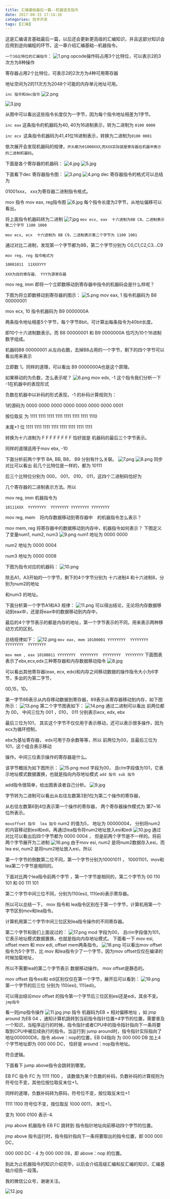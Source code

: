 ```yaml
---
title: 汇编基础最后一篇--机器语言指令
date: 2017-08-15 17:14:16
categories: 技术开发
tags: [汇编]
---
```

这是汇编语言基础最后一篇，以后还会更新更高级的汇编知识，并且这部分知识会应用到逆向编程的环节，这一章介绍汇编基础--机器指令。

`一个16比特位的汇编指令`：
![1.png](1.png)
opcode操作码占用3个比特位，可以表示2的3次方为8种操作

寄存器占用2个比特位，可表示2的2次方为4种可用寄存器

地址空间为2的11次方为2048个可能的内存单元地址可用。
<!--more-->
`inc 指令和dec指令`
![2.png](2.png)

![3.jpg](3.jpg)

从图中可以看出这些指令长度仅为一字节，因为每个指令地址相差为1字节。

`inc eax` 这条指令的机器码为40,  40为16进制表示，转为二进制为 `0100 0000`

`inc ecx `这条指令机器码为41,41位16进制表示，转换为二进制为`0100 0001`

依次展开会发现机器码的规律，`开头都为01000XXX`,`而XXX实际就是寄存器在机器中表示的二进制机器码`。

下面是各个寄存器的机器码：
![4.jpg](4.jpg)
![5.jpg](5.jpg)

下面看下dec 寄存器指令图：
![3.png](3.png)
![4.png](4.png)
dec 寄存器指令的格式可以总结为

01001xxx， xxx为寄存器二进制指令格式。

mov 指令
mov eax, reg指令图
![6.jpg](6.jpg)
每个指令长度为2字节，从地址偏移可以看出。

将上面指令机器码转为二进制
![7.jpg](7.jpg)
`mov ecx, eax  十六进制为8B C8，二进制表示第二个字节 1100 1000`

`mov ecx, ecx  十六进制为 8B C9，二进制表示第二个字节为 1100 1001`

通过对比二进制，发现第一个字节都为8B，第二个字节分别为 C0,C1,C2,C3...C9

`mov reg, reg 指令格式为`

`10001011  11XXXYYY`

`XXX为目的寄存器， YYY为源寄存器`

 mov reg, imm 即将一个立即数移动到寄存器中指令的机器码会是什么样呢？

下图为将立即数移动到寄存器的图示：
![5.png](5.png)
mov eax, 1 指令机器码为 B8 00000001

mov ecx, 10 指令机器码为 B9 0000000A 

两条指令地址相差5个字节，每个字节8bit，可计算出每条指令为40bit长度。

即10个十六进制数表示。而 B8 00000001 和 B9 0000000A 恰巧为10个16进制数字组成。

机器码B8 00000001 从左向右数，去掉B8占用的一个字节，剩下的四个字节可以看出用来表示

立即数 1。同样的道理，可以看出 B9 0000000A也是这个原理。

如果移动的为负数，怎么表示呢？
![6.png](6.png)
mov edx, -1 这个指令我们分析一下 -1在机器中的表现形式

负数在机器中以补码的形式表现，-1 的补码计算规则为：

1的源码为 0000 0000 0000 0000 0000  0000 0000 0001

按位取反 为 1111 1111 1111 1111 1111 1111 1111 1110

末尾+1 位 1111 1111 1111 1111 1111 1111 1111 1111

转换为十六进制为 F F F F F F F F 恰好就是 机器码的最后三个字节表示。

同样的道理适用于mov ebx, -10

下面分析前两个字节 BA, BB, B8， B9 分别有什么关联。
![7.png](7.png)
![8.png](8.png)
同步对比可以看出 前几个比特位是一样的，都为 10111 

后三个比特位分别为 000，  001， 010， 011，这四个二进制码恰好为

几个寄存器的二进制表示方法。所以

mov reg, imm 机器指令为

`10111XXX  YYYYYYYY  YYYYYYYY YYYYYYYY YYYYYYYY`

 

mov reg, mem　将内存数据移动到寄存器中　的机器指令怎么表示？

mov mem, reg   将寄存器中的数据移动到内存中，机器指令如何表示？
下图定义了变量num1, num2, num3
![9.png](9.png)
num1 地址为 0000 0000

num2 地址为 0000 0004

num3 地址为 0000 0008

下图为指令对应的机器码：
![10.png](10.png)

除去A1，A3开始的一个字节，剩下的4个字节分别为 十六进制4 和十六进制8，分别为num2的地址

和num3 的地址。

下面分析第一个字节A1和A3 规律：
![11.png](11.png)
可以得出结论，无论将内存数据移动到eax中，还是将eax中的数据移动到内存中，

最后的4个字节表示的都是内存的地址，第一个字节表示的不同，用来表示两种移动方式的区别。

总结规律如下：
![12.png](12.png)
`mov eax, mem 10100001 YYYYYYYY  YYYYYYYY  YYYYYYYY  YYYYYYYY`

`mov mem , eax 10100011 YYYYYYYY  YYYYYYYY  YYYYYYYY  YYYYYYYY`
下面图表表示了ebx,ecx,edx三种寄存器和内存数据移动指令
![8.jpg](8.jpg)

可以看出其他寄存器(eax, ecx, edx)和内存之间移动数据的操作指令大小为6字节，多出的为第二字节，

0D,15，1D。

第一字节8B表示从内存移动数据到寄存器，89表示从寄存器移动到内存，如下图所示：
![13.png](13.png)
第二个字节图表如下：
![14.png](14.png)
通过二进制可以看出 前两位都为 00， 中间三位为 001 ，010， 011 分别表示ecx, edx, ebx

最后三位为101， 其实这个字节不仅仅用于表示移动，还可以表示很多操作，因为ecx为循环控制，

ebx为基址寄存器， edx可用于存余数等等，所以 前两位为00，且最后三位为101，这个组合表示移动

操作。中间三位表示操作的寄存器是什么。

该字节概括为如下图所示：
![15.png](15.png)
mod 字段为00， 且r/m字段值为101，它表示地址模式数据置换，也就是指向内存地址模式
`add 指令 sub 指令`

add指令很简单，给出图表读者自己分析。
![9.jpg](9.jpg)

字节转为二进制可以看出从右往左数第3到1位为第二个操作的寄存器，

从右往左数第6到4位表示第一个操作的寄存器， 两个寄存器操作模式为 第7~16位所表示。

`movoffset 指令  lea 指令`
num2 的值为5， 地址为 00000004， 分别将num2 的内容移动到esi和edi，再通过lea指令将num2地址放入esi和edi
![10.jpg](10.jpg)
通过对比可以看出后四个字节都为 0000 0004 ， 但是前两个字节是不一样的。将前两个字节展开为二进制
![16.png](16.png)
由于mov esi, num2 是将num2数据存入esi，而 lea esi, num2 是将num2地址放入esi，所以

第一个字节的倒数第二位不同，第一个字节分别为10001011  ， 10001101，mov和lea第二个字节是相同的。

下面对比两个lea指令前两个字节  ，第一个字节是相同的，第二个字节为 00 110 101  和 00 111 101

第二个字节中间三位不同，分别为110(esi), 111(edi)表示寄存器。

所以可以总结一下， mov 指令和 lea指令区别在于第一个字节，计算机用第一个字节区别mov和lea指令。

计算机用第二个字节中间三位区别lea指令操作的不同寄存器。

第二个字节和我们上面说过的：
![17.png](17.png)
mod 字段为00， 且r/m字段值为101，它表示地址模式数据置换，也就是指向内存地址模式。
下面看一下 mov esi, offset mem 和 mov edi, offset mem两条指令。
![18.png](18.png)
可以看出mov offset指令为5个字节，比 mov 和lea指令少了一个字节，因为mov offset仅仅在编译的时候加载地址，

所以不需要lea的第二个字节表示 数据移动操作。 mov offset是静态的。

mov offset 指令esi和 edi区别仅仅在第一个字节，展开后可以看到：
![19.png](19.png)
第一个字节的后三位 分别为 110(esi), 111(edi)。

可以得出结论mov offset 的指令第一个字节后三位区别esi还是edi，其余不变。
`jmp指令`

看一则jmp指令操作
![11.jpg](11.jpg)
jmp 指令 机器码为EB + 相对偏移地址 ，如 jmp  around 为EB 04 ，通知计算机跳转到当前指令指针位置+4字节的位置，需要普及一个知识，当程序运行的时候，指令指针或者CPU中的指令指针指向下一条将要取到CPU中被后续执行的指令。当运行到 jump around时，指令指针实际指向了 地址000000D8，指令 above：nop的位置，EB 04指向 为 000 000 DB 加上4个字节地址即为 000 000 DC， 恰好是 around：nop指令地址。

符合逻辑。

下面看下 jump above指令会跳转到哪里。

EB FC 指令 FC 为 1111 1100 ， 该数值为某个负数的补码，负数补码的计算规则为符号位不变，其他位按位取反末位+1。

同样的道理，负数补码转为原码，符号位不变，按位取反末位+1

1111 1100 符号位不变，按位取反 1000 0011， 末位+1，

变为 1000 0100 表示-4.

jmp above 机器指令 EB FC 跳转到 指令指针地址向前移动四个字节的位置。

jmp above 指令运行时，指令指针指向下一条将要取出的指令位置，即 000 000 DC，

000 000 DC - 4 为 000 000 08，即 above：nop 的位置。

到此为止机器指令的知识介绍完毕，以后会介绍高级汇编和反汇编的知识，汇编基础介绍告一段落。

 
我的微信公众号，谢谢关注。

![12.jpg](12.jpg)
